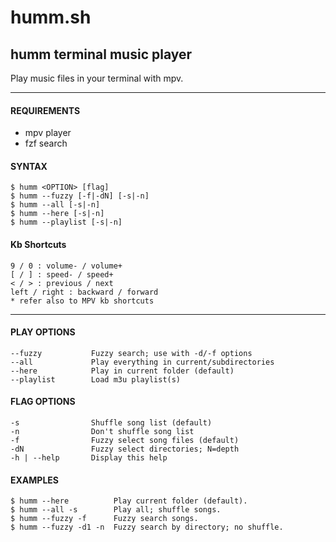 # humm.sh

## humm terminal music player

Play music files in your terminal with mpv.

-------------------------------------------------

#### REQUIREMENTS
  - mpv player
  - fzf search
  
  
#### SYNTAX
```
$ humm <OPTION> [flag]
$ humm --fuzzy [-f|-dN] [-s|-n]
$ humm --all [-s|-n]
$ humm --here [-s|-n]
$ humm --playlist [-s|-n]
```
#### Kb Shortcuts
```
9 / 0 : volume- / volume+
[ / ] : speed- / speed+
< / > : previous / next
left / right : backward / forward
* refer also to MPV kb shortcuts
```
-------------------------------------------------

#### PLAY OPTIONS
```
--fuzzy           Fuzzy search; use with -d/-f options       
--all             Play everything in current/subdirectories  
--here            Play in current folder (default)           
--playlist        Load m3u playlist(s)                       
```

#### FLAG OPTIONS
```
-s                Shuffle song list (default)
-n                Don't shuffle song list
-f                Fuzzy select song files (default)
-dN               Fuzzy select directories; N=depth
-h | --help       Display this help              
```

#### EXAMPLES
```
$ humm --here          Play current folder (default).
$ humm --all -s        Play all; shuffle songs.
$ humm --fuzzy -f      Fuzzy search songs.
$ humm --fuzzy -d1 -n  Fuzzy search by directory; no shuffle.
```
